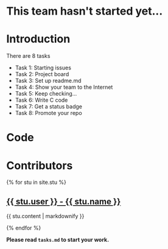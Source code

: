 # This team hasn't started yet...
# Introduction
There are 8 tasks
-  Task 1: Starting issues
-  Task 2: Project board
-  Task 3: Set up readme.md
-  Task 4: Show your team to the Internet
-  Task 5: Keep checking...
-  Task 6: Write C code
-  Task 7: Get a status badge
-  Task 8: Promote your repo
# Code

# Contributors

{% for stu in site.stu %}
  <h2>
    <a href="{{ stu.url }}">
      {{ stu.user }} - {{ stu.name }}
    </a>
  </h2>
  <p>{{ stu.content | markdownify }}</p>
{% endfor %}

**Please read `tasks.md` to start your work.**
